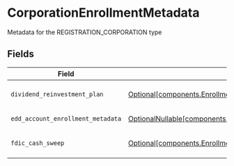 # CorporationEnrollmentMetadata

Metadata for the REGISTRATION_CORPORATION type


## Fields

| Field                                                                                                                                                                              | Type                                                                                                                                                                               | Required                                                                                                                                                                           | Description                                                                                                                                                                        | Example                                                                                                                                                                            |
| ---------------------------------------------------------------------------------------------------------------------------------------------------------------------------------- | ---------------------------------------------------------------------------------------------------------------------------------------------------------------------------------- | ---------------------------------------------------------------------------------------------------------------------------------------------------------------------------------- | ---------------------------------------------------------------------------------------------------------------------------------------------------------------------------------- | ---------------------------------------------------------------------------------------------------------------------------------------------------------------------------------- |
| `dividend_reinvestment_plan`                                                                                                                                                       | [Optional[components.EnrollmentCorporationEnrollmentMetadataDividendReinvestmentPlan]](../../models/components/enrollmentcorporationenrollmentmetadatadividendreinvestmentplan.md) | :heavy_minus_sign:                                                                                                                                                                 | Option to auto-enroll in Dividend Reinvestment; defaults to DIVIDEND_REINVESTMENT_ENROLL                                                                                           | DIVIDEND_REINVESTMENT_ENROLL                                                                                                                                                       |
| `edd_account_enrollment_metadata`                                                                                                                                                  | [OptionalNullable[components.EddAccountEnrollmentMetadata]](../../models/components/eddaccountenrollmentmetadata.md)                                                               | :heavy_minus_sign:                                                                                                                                                                 | Enrollment metadata for entity accounts                                                                                                                                            |                                                                                                                                                                                    |
| `fdic_cash_sweep`                                                                                                                                                                  | [Optional[components.EnrollmentCorporationEnrollmentMetadataFdicCashSweep]](../../models/components/enrollmentcorporationenrollmentmetadatafdiccashsweep.md)                       | :heavy_minus_sign:                                                                                                                                                                 | Option to auto-enroll in FDIC cash sweep; defaults to FDIC_CASH_SWEEP_ENROLL                                                                                                       | FDIC_CASH_SWEEP_ENROLL                                                                                                                                                             |